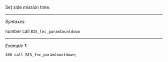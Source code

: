 Set side mission time.


---
*Syntaxes:*

number call `BIS_fnc_paramCountdown`

---
*Example 1:*

```sqf
360 call BIS_fnc_paramCountdown;
```